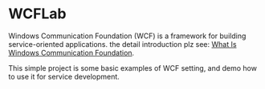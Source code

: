 # WCFLab

Windows Communication Foundation (WCF) is a framework for building service-oriented applications.
the detail introduction plz see: [What Is Windows Communication Foundation](https://msdn.microsoft.com/en-us/library/ms731082(v=vs.110).aspx).

This simple project is some basic examples of WCF setting, and demo how to use it for service development.

